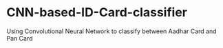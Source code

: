 # CNN-based-ID-Card-classifier
Using Convolutional Neural Network to classify between Aadhar Card and Pan Card 
